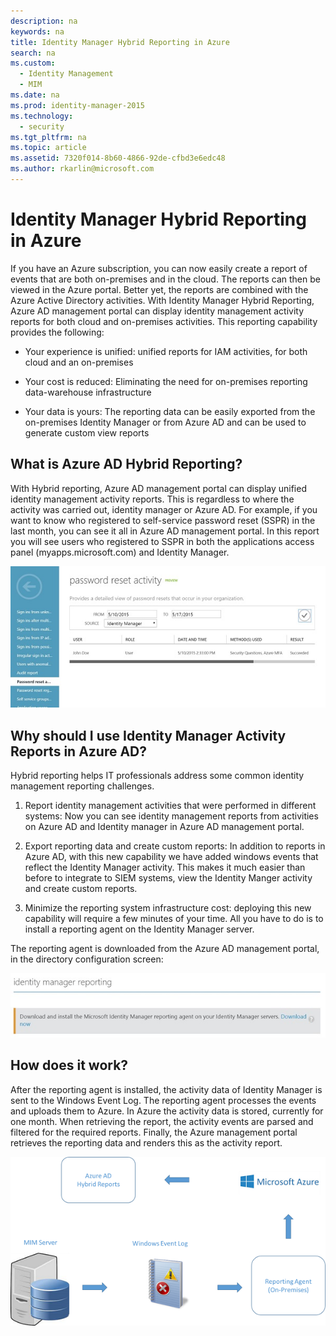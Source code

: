 ```yaml
---
description: na
keywords: na
title: Identity Manager Hybrid Reporting in Azure
search: na
ms.custom: 
  - Identity Management
  - MIM
ms.date: na
ms.prod: identity-manager-2015
ms.technology: 
  - security
ms.tgt_pltfrm: na
ms.topic: article
ms.assetid: 7320f014-8b60-4866-92de-cfbd3e6edc48
ms.author: rkarlin@microsoft.com
---
```

# Identity Manager Hybrid Reporting in Azure
If you have an Azure subscription, you can now easily create a report of events that are both on-premises and in the cloud. The reports can then be viewed in the Azure portal. Better yet, the reports are combined with the Azure Active Directory activities. With Identity Manager Hybrid Reporting, Azure AD management portal can display identity management activity reports for both cloud and on-premises activities. This reporting capability provides the following:

-   Your experience is unified: unified reports for IAM activities, for both cloud and an on-premises

-   Your cost is reduced: Eliminating the need for on-premises reporting data-warehouse infrastructure

-   Your data is yours: The reporting data can be easily exported from the on-premises Identity Manager or from Azure AD and can be used to generate custom view reports

## What is Azure AD Hybrid Reporting?
With Hybrid reporting, Azure AD management portal can display unified identity management activity reports. This is regardless to where the activity was carried out, identity manager or Azure AD. For example, if you want to know who registered to self-service password reset (SSPR) in the last month, you can see it all in Azure AD management portal. In this report you will see users who registered to SSPR in both the applications access panel (myapps.microsoft.com) and Identity Manager.

![](../Image/MIM_Hybrid_passwordreset.jpg)

## Why should I use Identity Manager Activity Reports in Azure AD?
Hybrid reporting helps IT professionals address some common identity management reporting challenges.

1.  Report identity management activities that were performed in different systems: Now you can see identity management reports from activities on Azure AD and Identity manager in Azure AD management portal.

2.  Export reporting data and create custom reports: In addition to reports in Azure AD, with this new capability we have added windows events that reflect the Identity Manager activity. This makes it much easier than before to integrate to SIEM systems, view the Identity Manger activity and create custom reports.

3.  Minimize the reporting system infrastructure cost: deploying this new capability will require a few minutes of your time. All you have to do is to install a reporting agent on the Identity Manager server.

The reporting agent is downloaded from the Azure AD management portal, in the directory configuration screen:

![](../Image/MIM_Hybrid_downloadReportAgent.jpg)

## How does it work?
After the reporting agent is installed, the activity data of Identity Manager is sent to the Windows Event Log. The reporting agent processes the events and uploads them to Azure. In Azure the activity data is stored, currently for one month. When retrieving the report, the activity events are parsed and filtered for the required reports. Finally, the Azure management portal retrieves the reporting data and renders this as the activity report.

![](../Image/MIM_Hybrid_howitworks.png)


